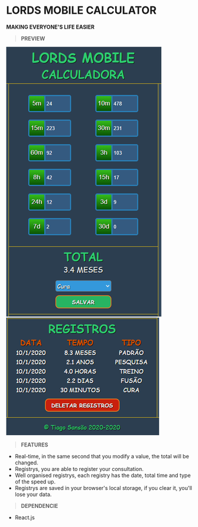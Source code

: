 # LORDS MOBILE CALCULATOR
**MAKING EVERYONE'S LIFE EASIER**

> **PREVIEW**

![](/github_images/main_screen.png) <br/>
![](/github_images/registrys.png)

> **FEATURES**
* Real-time, in the same second that you modify a value, the total will be changed.
* Registrys, you are able to register your consultation.
* Well organised registrys, each registry has the date, total time and type of the speed up.
* Registrys are saved in your browser's local storage, if you clear it, you'll lose your data.

> **DEPENDENCIE**
* React.js